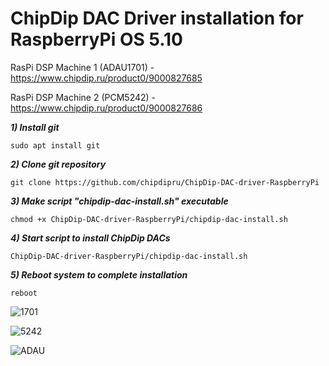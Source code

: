 # ChipDip DAC Driver installation for RaspberryPi OS 5.10

RasPi DSP Machine 1 (ADAU1701) - https://www.chipdip.ru/product0/9000827685

RasPi DSP Machine 2 (PCM5242) - https://www.chipdip.ru/product0/9000827686

<em><strong>1) Install git</em></strong>

<pre><code>sudo apt install git</code></pre>

<em><strong>2) Clone git repository</em></strong>

<pre><code>git clone https://github.com/chipdipru/ChipDip-DAC-driver-RaspberryPi</code></pre>

<em><strong>3) Make script "chipdip-dac-install.sh" executable</em></strong>

<pre><code>chmod +x ChipDip-DAC-driver-RaspberryPi/chipdip-dac-install.sh</code></pre>

<em><strong>4) Start script to install ChipDip DACs</em></strong>

<pre><code>ChipDip-DAC-driver-RaspberryPi/chipdip-dac-install.sh</code></pre>

<em><strong>5) Reboot system to complete installation</em></strong>

<pre><code>reboot</code></pre>



![1701](https://user-images.githubusercontent.com/43340836/127169912-bf8f350f-007b-4d33-81f9-bb84d7495e81.jpg)

![5242](https://user-images.githubusercontent.com/43340836/127169976-00775eb4-d53f-477b-a28a-8270522b4a66.jpg)

![ADAU](https://user-images.githubusercontent.com/43340836/127170196-f0c22f81-57b9-458e-af7d-e01bbc6adfbd.jpg)
